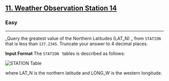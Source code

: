 <!-- Question Link -->

## [11. Weather Observation Station 14](https://www.hackerrank.com/challenges/weather-observation-station-14/)

<!-- Difficulty -->

### Easy

---

<!-- Description -->

_Query the greatest value of the Northern Latitudes (LAT_N) _ from `STATION` that is less than `137.2345`. Truncate your answer to 4 decimal places.

<!-- Input Format -->

**Input Format**
The `STATION ` tables is described as follows:

![STATION Table](https://s3.amazonaws.com/hr-challenge-images/9336/1449345840-5f0a551030-Station.jpg)

where LAT_N is the northern latitude and LONG_W is the western longitude.
